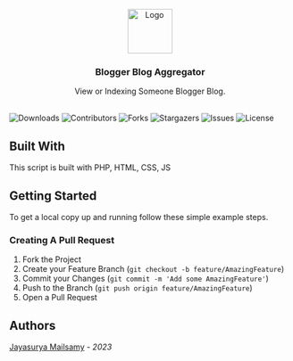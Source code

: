 <p align="center">
  <a href="https://github.com/oksurya/Blogger-Indexer">
    <img src="https://play-lh.googleusercontent.com/cWG9-bk2_zLdKsN9vsYEdbCReVfzgXU6FeHUmLI8a24FoZ05TpOLYXInCQ278FTwCw" alt="Logo" width="80" height="80">
  </a>

  <h3 align="center">Blogger Blog Aggregator</h3>

  <p align="center">
    View or Indexing Someone Blogger Blog.
    <br/>
    <br/>
  </p>
</p>

![Downloads](https://img.shields.io/github/downloads/oksurya/Blogger-Indexer/total) ![Contributors](https://img.shields.io/github/contributors/oksurya/Blogger-Indexer?color=dark-green) ![Forks](https://img.shields.io/github/forks/oksurya/Blogger-Indexer?style=social) ![Stargazers](https://img.shields.io/github/stars/oksurya/Blogger-Indexer?style=social) ![Issues](https://img.shields.io/github/issues/oksurya/Blogger-Indexer) ![License](https://img.shields.io/github/license/oksurya/Blogger-Indexer) 

## Built With

This script is built with PHP, HTML, CSS, JS

## Getting Started

To get a local copy up and running follow these simple example steps.

### Creating A Pull Request

1. Fork the Project
2. Create your Feature Branch (`git checkout -b feature/AmazingFeature`)
3. Commit your Changes (`git commit -m 'Add some AmazingFeature'`)
4. Push to the Branch (`git push origin feature/AmazingFeature`)
5. Open a Pull Request

## Authors

[Jayasurya Mailsamy](https://github.com/oksurya) - *2023*
